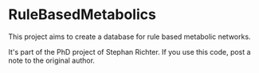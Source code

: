 RuleBasedMetabolics
===================
This project aims to create a database for rule based metabolic networks.

It's part of the PhD project of Stephan Richter. If you use this code, post a note to the original author.
